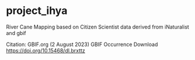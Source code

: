 # project_ihya
River Cane Mapping based on Citizen Scientist data derived from iNaturalist and gbif

Citation: 
GBIF.org (2 August 2023) GBIF Occurrence Download https://doi.org/10.15468/dl.brxttz

